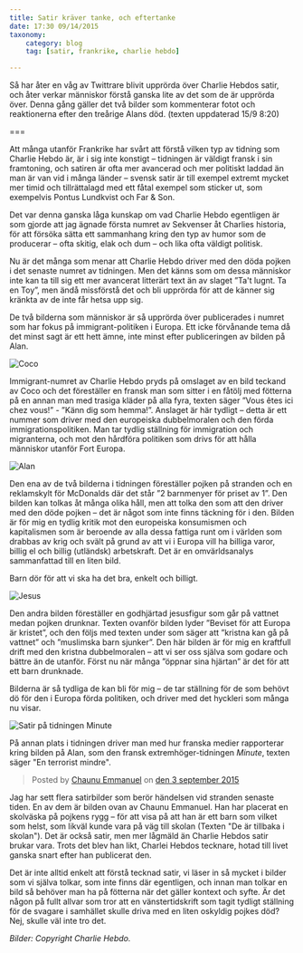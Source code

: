 ```yaml
---
title: Satir kräver tanke, och eftertanke
date: 17:30 09/14/2015
taxonomy:
    category: blog
    tag: [satir, frankrike, charlie hebdo]

---
```

Så har åter en våg av Twittrare blivit upprörda över Charlie Hebdos satir, och åter verkar människor förstå ganska lite av det som de är upprörda över. Denna gång gäller det två bilder som kommenterar fotot och reaktionerna efter den treårige Alans död. (texten uppdaterad 15/9 8:20)

===

Att många utanför Frankrike har svårt att förstå vilken typ av tidning som Charlie Hebdo är, är i sig inte konstigt – tidningen är väldigt fransk i sin framtoning, och satiren är ofta mer avancerad och mer politiskt laddad än man är van vid i många länder – svensk satir är till exempel extremt mycket mer timid och tillrättalagd med ett fåtal exempel som sticker ut, som exempelvis Pontus Lundkvist och Far & Son.

Det var denna ganska låga kunskap om vad Charlie Hebdo egentligen är som gjorde att jag ägnade första numret av Sekvenser åt Charlies historia, för att försöka sätta ett sammanhang kring den typ av humor som de producerar – ofta skitig, elak och dum – och lika ofta väldigt politisk.

Nu är det många som menar att Charlie Hebdo driver med den döda pojken i det senaste numret av tidningen. Men det känns som om dessa människor inte kan ta till sig ett mer avancerat litterärt text än av slaget ”Ta't lugnt. Ta en Toy”, men ändå missförstå det och bli upprörda för att de känner sig kränkta av de inte får hetsa upp sig.

De två bilderna som människor är så upprörda över publicerades i numret som har fokus på immigrant-politiken i Europa. Ett icke förvånande tema då det minst sagt är ett hett ämne, inte minst efter publiceringen av bilden på Alan.

![Coco](aa_couv29.jpg)

Immigrant-numret av Charlie Hebdo pryds på omslaget av en bild teckand av Coco och det föreställer en fransk man som sitter i en fåtölj med fötterna på en annan man med trasiga kläder på alla fyra, texten säger ”Vous êtes ici chez vous!” - ”Känn dig som hemma!”. Anslaget är här tydligt – detta är ett nummer som driver med den europeiska dubbelmoralen och den förda immigrationspolitiken. Man tar tydlig ställning för immigration och migranterna, och mot den hårdföra politiken som drivs för att hålla människor utanför Fort Europa.

![Alan](aylan.jpg)

Den ena av de två bilderna i tidningen föreställer pojken på stranden och en reklamskylt för McDonalds där det står ”2 barnmenyer för priset av 1”. Den bilden kan tolkas åt många olika håll, men att tolka den som att den driver med den döde pojken – det är något som inte finns täckning för i den. Bilden är för mig en tydlig kritik mot den europeiska konsumismen och kapitalismen som är beroende av alla dessa fattiga runt om i världen som drabbas av krig och svält på grund av att vi i Europa vill ha billiga varor, billig el och billig (utländsk) arbetskraft. Det är en omvärldsanalys sammanfattad till en liten bild.

Barn dör för att vi ska ha det bra, enkelt och billigt.

![Jesus](jesus.jpg)

Den andra bilden föreställer en godhjärtad jesusfigur som går på vattnet medan pojken drunknar. Texten ovanför bilden lyder ”Beviset för att Europa är kristet”, och den följs med texten under som säger att ”kristna kan gå på vattnet” och ”muslimska barn sjunker”.  Den här bilden är för mig en kraftfull drift med den kristna dubbelmoralen – att vi ser oss själva som godare och bättre än de utanför. Först nu när många ”öppnar sina hjärtan” är det för att ett barn drunknade.

Bilderna är så tydliga de kan bli för mig – de tar ställning för de som behövt dö för den i Europa förda politiken, och driver med det hyckleri som många nu visar.

![Satir på tidningen Minute](minute.jpg)

På annan plats i tidningen driver man med hur franska medier rapporterar kring bilden på Alan, som den fransk extremhöger-tidningen _Minute_, texten säger "En terrorist mindre".

<div id="fb-root"></div><script>(function(d, s, id) {  var js, fjs = d.getElementsByTagName(s)[0];  if (d.getElementById(id)) return;  js = d.createElement(s); js.id = id;  js.src = "//connect.facebook.net/sv_SE/sdk.js#xfbml=1&version=v2.3";  fjs.parentNode.insertBefore(js, fjs);}(document, 'script', 'facebook-jssdk'));</script><div class="fb-post" data-href="https://www.facebook.com/chaunu.fr/posts/994285100623434:0" data-width="500"><div class="fb-xfbml-parse-ignore"><blockquote cite="https://www.facebook.com/chaunu.fr/posts/994285100623434:0">Posted by <a href="https://www.facebook.com/chaunu.fr">Chaunu Emmanuel</a> on&nbsp;<a href="https://www.facebook.com/chaunu.fr/posts/994285100623434:0">den 3 september 2015</a></blockquote></div></div>



Jag har sett flera satirbilder som berör händelsen vid stranden senaste tiden. En av dem är bilden ovan av Chaunu Emmanuel. Han har placerat en skolväska på pojkens rygg – för att visa på att han är ett barn som vilket som helst, som likväl kunde vara på väg till skolan (Texten "De är tillbaka i skolan"). Det är också satir, men mer lågmäld än Charlie Hebdos satir brukar vara. Trots det blev han likt, Charlei Hebdos tecknare, hotad till livet ganska snart efter han publicerat den.

Det är inte alltid enkelt att förstå tecknad satir, vi läser in så mycket i bilder som vi själva tolkar, som inte finns där egentligen, och innan man tolkar en bild så behöver man ha på fötterna när det gäller kontext och syfte. Är det någon på fullt allvar som tror att en vänstertidskrift som tagit tydligt ställning för de svagare i samhället skulle driva med en liten oskyldig pojkes död? Nej, skulle väl inte tro det.


_Bilder: Copyright Charlie Hebdo._
